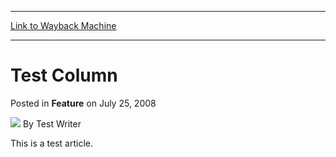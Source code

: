 
---
[Link to Wayback Machine](https://web.archive.org/web/20211025045021/https://magic.wizards.com/en/articles/archive/feature/test-column-2008-07-25)

[_metadata_:author]:- "Test Writer"
[_metadata_:description]:- "This is a test article."
[_metadata_:generator]:- "Drupal 7 (http://drupal.org)"
[_metadata_:node]:- "642401"
[_metadata_:publish_date]:- "2008-07-25"
[_metadata_:source]:- "div-main-content"
[_metadata_:title]:- "Test Column"
[_metadata_:wayback_capture_timestamp]:- "2021-10-25 04:50:21"
[_metadata_:wayback_raw_url]:- "https://web.archive.org/web/20211025045021id_/https://magic.wizards.com/en/articles/archive/feature/test-column-2008-07-25"
[_metadata_:wayback_url]:- "https://magic.wizards.com/en/articles/archive/feature/test-column-2008-07-25"
---


Test Column
===========



 Posted in **Feature**
 on July 25, 2008 






![](https://media.magic.wizards.com/styles/auth_small/public/generic-avatar-150_347.png)
By Test Writer











This is a test article.







